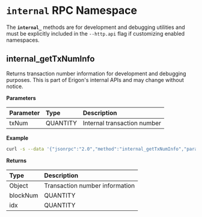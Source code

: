 # `internal` RPC Namespace

The **`internal_`** methods are for development and debugging utilities and must be explicitly included in the `--http.api` flag if customizing enabled namespaces.

## **internal_getTxNumInfo**

Returns transaction number information for development and debugging purposes. This is part of Erigon's internal APIs and may change without notice.

**Parameters**

| Parameter | Type | Description |
| :---- | :---- | :---- |
| txNum | QUANTITY | Internal transaction number |

**Example**

```bash
curl -s --data '{"jsonrpc":"2.0","method":"internal_getTxNumInfo","params":["0x1"],"id":"1"}' -H "Content-Type: application/json" -X POST http://localhost:8545
```

**Returns**

| Type | Description |
| :---- | :---- |
| Object | Transaction number information |
| blockNum | QUANTITY | Block number containing the transaction |
| idx | QUANTITY | Index of transaction within the block |
